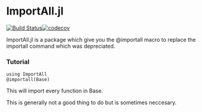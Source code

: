 # ImportAll.jl

[![Build Status](https://travis-ci.org/NTimmons/ImportAll.jl.svg?branch=master)](https://travis-ci.org/NTimmons/ImportAll.jl)[![codecov](https://codecov.io/gh/NTimmons/ImportAll.jl/branch/master/graph/badge.svg)](https://codecov.io/gh/NTimmons/ImportAll.jl)

ImportAll.jl is a package which give you the @importall macro to replace the importall command which was depreciated.


### Tutorial
```
using ImportAll
@importall(Base)
```
This will import every function in Base.

This is generally not a good thing to do but is sometimes neccesary.
